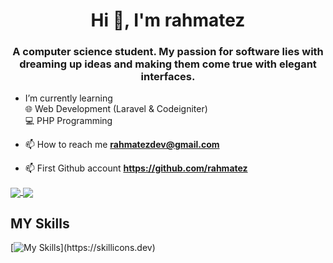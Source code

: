 
<h1 align="center">Hi 👋, I'm rahmatez</h1>
<h3 align="center">A computer science student. My passion for software lies with dreaming up ideas and making them come true with elegant interfaces.</h3>

- I’m currently learning  
🌐 Web Development (Laravel & Codeigniter)  
💻 PHP Programming

- 📫 How to reach me **rahmatezdev@gmail.com**
- 📫 First Github account **https://github.com/rahmatez**

<a href="https://github.com/rahmatashari">
  <img align="center" src="https://github-readme-stats.vercel.app/api?username=rahmatashari&count_private=true&show_icons=true&theme=chartreuse-dark" />
</a>
<a href="https://github.com/rahmatashari">
  <img align="center" src="https://github-readme-stats.vercel.app/api/top-langs/?username=rahmatashari&layout=compact&theme=chartreuse-dark&langs_count=8" />
</a>

## MY Skills
[![My Skills](https://skillicons.dev/icons?i=html,css,js,bootstrap,php,laravel,mysql,vue,py,git,linux,kali,ubuntu,nginx,vscode,)](https://skillicons.dev)
